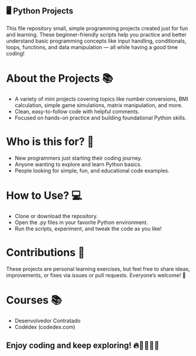 ## 🖥️ Python Projects

This file repository small, simple programming projects created just for fun and learning. These beginner-friendly scripts help you practice and better understand basic programming concepts like input handling, conditionals, loops, functions, and data manipulation — all while having a good time coding!

# About the Projects 📚
- A variety of mini projects covering topics like number conversions, BMI calculation, simple game simulations, matrix manipulation, and more.
- Clean, easy-to-follow code with helpful comments.
- Focused on hands-on practice and building foundational Python skills.

# Who is this for? 🤔
- New programmers just starting their coding journey.
- Anyone wanting to explore and learn Python basics.
- People looking for simple, fun, and educational code examples.

# How to Use? 💻
- Clone or download the repository.
- Open the .py files in your favorite Python environment.
- Run the scripts, experiment, and tweak the code as you like!

# Contributions 🤝
These projects are personal learning exercises, but feel free to share ideas, improvements, or fixes via issues or pull requests. Everyone’s welcome! 🌟

# Courses 📚
- Desenvolvedor Contratado
- Codédex (codedex.com)

## Enjoy coding and keep exploring! 🔥👩‍💻👨‍💻
